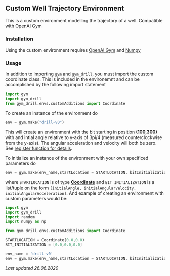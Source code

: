 ## Custom Well Trajectory Environment

This is a custom environment modelling the trajectory of a well. Compatible with OpenAI Gym

### Installation

Using the custom environment requires [OpenAI Gym](https://gym.openai.com/) and [Numpy](https://numpy.org/)

### Usage

In addition to importing `gym` and `gym_drill`, you must import the custom coordinate class. This is included in the environemnt and can be accomplished by the following import statement

```python
import gym
import gym_drill
from gym_drill.envs.customAdditions import Coordinate
```


To create an instance of the environment do

```python
env = gym.make("drill-v0")
```
This will create an environment with the bit starting in position **(100,300)** with and intial angle relative to y-axis of 3pi/4 (measured counterclockwise from the y-axis). The angular acceleration and velocity will both be zero. See [register function for details](gym_drill/__init__.py).

To initialize an instance of the environment with your own specificed parameters do

```python
env = gym.make(env_name,startLocation = STARTLOCATION, bitInitialization = BIT_INITIALIZATION)
```
where `STARTLOCATION` is of type [**Coordinate**](gym_drill/envs/customAdditions.py) and `BIT_INITIALIZATION` is a list/tuple on the form `[initialAngle, initialAngularVelocity, initialAngularAcceleration]`. And example of creating an environment with custom parameters would be:

```python
import gym
import gym_drill
import random
import numpy as np 

from gym_drill.envs.customAdditions import Coordinate

STARTLOCATION = Coordinate(0.0,0.0)
BIT_INITIALIZATION = [0.0,0.0,0.0]

env_name = 'drill-v0'
env = gym.make(env_name,startLocation = STARTLOCATION, bitInitialization = BIT_INITIALIZATION)
```

*Last updated 26.06.2020*